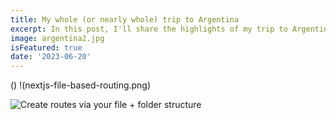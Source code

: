```yaml
---
title: My whole (or nearly whole) trip to Argentina
excerpt: In this post, I'll share the highlights of my trip to Argentina and the thoughts I had throughout that time.
image: argentina2.jpg
isFeatured: true
date: '2023-06-20'
---
```


()
!(nextjs-file-based-routing.png)

![Create routes via your file + folder structure](argentina1.jpg)